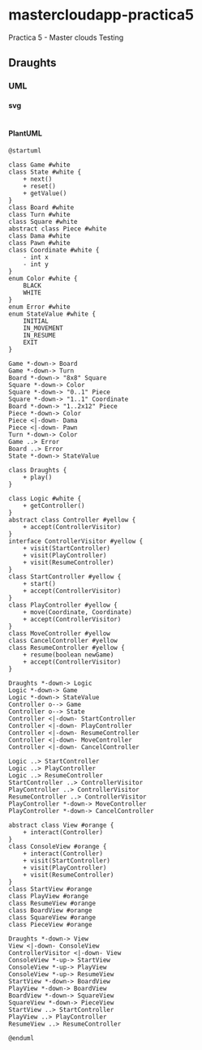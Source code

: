 # mastercloudapp-practica5
Practica 5 - Master clouds Testing

## Draughts
### UML
#### svg
<p align="center">
  <img alt="" src="https://www.plantuml.com/plantuml/svg/lLR1Sjem43r7N-612qbgfkIKGuT9GZojfq2PuDBUEefHYMTiYSfo3DFctojBjYHBeiEfFTNxddPNRz-At9KCKbOLEG1f3iio-0WB50phbuoXDh9ca7MXu3Uuk0umEh3H9GZul-k0eXBfhnrY6vXNY0VUslCF1D9jFsLIKMmL-LL1gWh3vv9HcB90WgiCfLPJZx20_SWArbRE6I5qc-5-zs6GOHOSHBlo_qVUAS9LmVaveGRrONu_-oo8tpx5ITJH8aeLJKQ4GkBQnkbu6IVn_LoSZvS_5bysqI9Q9jttKxJ-keZ4L_GzJdXo8AI_2hUank5KodPX1HlXW1HKnGQtXzj1Ao1eTLIWk9CJ7RmVZoS3gQiBJWIerNCASiBDONBJ9P3ZiKhAu8S_CYhcPSUQYG5X1UkikFDuF9LIj-NrjpIaEgFLxppyI66rUs6bTEi-XqTXnnQTarsMzlpCJJiZc56IvuWAgcL0ZGR38yfpKlE3ql0mJT6UZJHZavKP8xJ9mjs5w4_8x-p0JfxN9ZvQDzkeoPSzSCKlSWfxGcLL81Dzq-jhfdGAYmT0xU-_hjFkMQyB9rr1Nj58U-UTuQFpQonu4hT6jzOGfoW_2TjAE1rIGHWz4v8ZYFbZLZT-EwSve8obp2VC1AIbLB39PySCbngzaR2Zsq71DwDgRQo1UZdz8NafjavUKdyGNeez3j3UlDbNkrMDM0rgm6dBzcz3SgO3B5VwIOurpigbHcY9SOhc2cAz9fiCrS6GK8XtIBbIl1MSOpXFxmEFbTojvn_y7s-AsOtnDdZ2Cf4742-x9ov_adm5cb-GNjopamqE14cRL0i8d85hMeShiQ_2QXzEzNrzO7Tf7wPl3hHc_Pzu0IhXF9WMIJycIXzWIALWfP9HrBUEggfd8usPUTSIt26yvNyt_WK0">
</p>

#### PlantUML
```PlantUML
@startuml

class Game #white
class State #white {
	+ next()
    + reset()
    + getValue()
}
class Board #white
class Turn #white
class Square #white
abstract class Piece #white
class Dama #white
class Pawn #white
class Coordinate #white {
	- int x
    - int y
}
enum Color #white {
    BLACK
    WHITE
}
enum Error #white
enum StateValue #white {
    INITIAL
    IN_MOVEMENT
    IN_RESUME
    EXIT
}

Game *-down-> Board	
Game *-down-> Turn
Board *-down-> "8x8" Square
Square *-down-> Color
Square *-down-> "0..1" Piece
Square *-down-> "1..1" Coordinate
Board *-down-> "1..2x12" Piece
Piece *-down-> Color
Piece <|-down- Dama
Piece <|-down- Pawn
Turn *-down-> Color
Game ..> Error
Board ..> Error
State *-down-> StateValue

class Draughts {
    + play()
}

class Logic #white {
    + getController()
}
abstract class Controller #yellow {
    + accept(ControllerVisitor)
}
interface ControllerVisitor #yellow {
    + visit(StartController)
    + visit(PlayController)
    + visit(ResumeController)
}
class StartController #yellow {
    + start()
    + accept(ControllerVisitor)
}
class PlayController #yellow {
    + move(Coordinate, Coordinate)
    + accept(ControllerVisitor)
}
class MoveController #yellow
class CancelController #yellow
class ResumeController #yellow {
    + resume(boolean newGame)
    + accept(ControllerVisitor)
}

Draughts *-down-> Logic
Logic *-down-> Game
Logic *-down-> StateValue
Controller o--> Game
Controller o--> State
Controller <|-down- StartController
Controller <|-down- PlayController
Controller <|-down- ResumeController
Controller <|-down- MoveController
Controller <|-down- CancelController

Logic ..> StartController
Logic ..> PlayController
Logic ..> ResumeController
StartController ..> ControllerVisitor
PlayController ..> ControllerVisitor
ResumeController ..> ControllerVisitor
PlayController *-down-> MoveController
PlayController *-down-> CancelController

abstract class View #orange {
    + interact(Controller)
}
class ConsoleView #orange {
    + interact(Controller)
    + visit(StartController)
    + visit(PlayController)
    + visit(ResumeController)
}
class StartView #orange
class PlayView #orange
class ResumeView #orange
class BoardView #orange
class SquareView #orange
class PieceView #orange

Draughts *-down-> View
View <|-down- ConsoleView
ControllerVisitor <|-down- View
ConsoleView *-up-> StartView
ConsoleView *-up-> PlayView
ConsoleView *-up-> ResumeView
StartView *-down-> BoardView
PlayView *-down-> BoardView
BoardView *-down-> SquareView
SquareView *-down-> PieceView
StartView ..> StartController
PlayView ..> PlayController
ResumeView ..> ResumeController

@enduml
```
